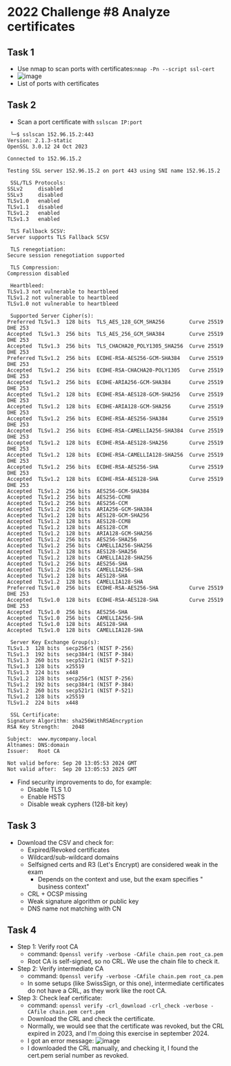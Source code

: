 # 2022 Challenge #8 Analyze certificates
## Task 1
- Use nmap to scan ports with certificates:`nmap -Pn --script ssl-cert`
- ![image](https://github.com/user-attachments/assets/a30b31a2-3404-4d84-95fe-dfca8df38434)
- List of ports with certificates

## Task 2
- Scan a port certificate with `sslscan IP:port`
 ```
  └─$ sslscan 152.96.15.2:443   
Version: 2.1.3-static
OpenSSL 3.0.12 24 Oct 2023

Connected to 152.96.15.2

Testing SSL server 152.96.15.2 on port 443 using SNI name 152.96.15.2

  SSL/TLS Protocols:
SSLv2     disabled
SSLv3     disabled
TLSv1.0   enabled
TLSv1.1   disabled
TLSv1.2   enabled
TLSv1.3   enabled

  TLS Fallback SCSV:
Server supports TLS Fallback SCSV

  TLS renegotiation:
Secure session renegotiation supported

  TLS Compression:
Compression disabled

  Heartbleed:
TLSv1.3 not vulnerable to heartbleed
TLSv1.2 not vulnerable to heartbleed
TLSv1.0 not vulnerable to heartbleed

  Supported Server Cipher(s):
Preferred TLSv1.3  128 bits  TLS_AES_128_GCM_SHA256        Curve 25519 DHE 253
Accepted  TLSv1.3  256 bits  TLS_AES_256_GCM_SHA384        Curve 25519 DHE 253
Accepted  TLSv1.3  256 bits  TLS_CHACHA20_POLY1305_SHA256  Curve 25519 DHE 253
Preferred TLSv1.2  256 bits  ECDHE-RSA-AES256-GCM-SHA384   Curve 25519 DHE 253
Accepted  TLSv1.2  256 bits  ECDHE-RSA-CHACHA20-POLY1305   Curve 25519 DHE 253
Accepted  TLSv1.2  256 bits  ECDHE-ARIA256-GCM-SHA384      Curve 25519 DHE 253
Accepted  TLSv1.2  128 bits  ECDHE-RSA-AES128-GCM-SHA256   Curve 25519 DHE 253
Accepted  TLSv1.2  128 bits  ECDHE-ARIA128-GCM-SHA256      Curve 25519 DHE 253
Accepted  TLSv1.2  256 bits  ECDHE-RSA-AES256-SHA384       Curve 25519 DHE 253
Accepted  TLSv1.2  256 bits  ECDHE-RSA-CAMELLIA256-SHA384  Curve 25519 DHE 253
Accepted  TLSv1.2  128 bits  ECDHE-RSA-AES128-SHA256       Curve 25519 DHE 253
Accepted  TLSv1.2  128 bits  ECDHE-RSA-CAMELLIA128-SHA256  Curve 25519 DHE 253
Accepted  TLSv1.2  256 bits  ECDHE-RSA-AES256-SHA          Curve 25519 DHE 253
Accepted  TLSv1.2  128 bits  ECDHE-RSA-AES128-SHA          Curve 25519 DHE 253
Accepted  TLSv1.2  256 bits  AES256-GCM-SHA384            
Accepted  TLSv1.2  256 bits  AES256-CCM8                  
Accepted  TLSv1.2  256 bits  AES256-CCM                   
Accepted  TLSv1.2  256 bits  ARIA256-GCM-SHA384           
Accepted  TLSv1.2  128 bits  AES128-GCM-SHA256            
Accepted  TLSv1.2  128 bits  AES128-CCM8                  
Accepted  TLSv1.2  128 bits  AES128-CCM                   
Accepted  TLSv1.2  128 bits  ARIA128-GCM-SHA256           
Accepted  TLSv1.2  256 bits  AES256-SHA256                
Accepted  TLSv1.2  256 bits  CAMELLIA256-SHA256           
Accepted  TLSv1.2  128 bits  AES128-SHA256                
Accepted  TLSv1.2  128 bits  CAMELLIA128-SHA256           
Accepted  TLSv1.2  256 bits  AES256-SHA                   
Accepted  TLSv1.2  256 bits  CAMELLIA256-SHA              
Accepted  TLSv1.2  128 bits  AES128-SHA                   
Accepted  TLSv1.2  128 bits  CAMELLIA128-SHA              
Preferred TLSv1.0  256 bits  ECDHE-RSA-AES256-SHA          Curve 25519 DHE 253
Accepted  TLSv1.0  128 bits  ECDHE-RSA-AES128-SHA          Curve 25519 DHE 253
Accepted  TLSv1.0  256 bits  AES256-SHA                   
Accepted  TLSv1.0  256 bits  CAMELLIA256-SHA              
Accepted  TLSv1.0  128 bits  AES128-SHA                   
Accepted  TLSv1.0  128 bits  CAMELLIA128-SHA              

  Server Key Exchange Group(s):
TLSv1.3  128 bits  secp256r1 (NIST P-256)
TLSv1.3  192 bits  secp384r1 (NIST P-384)
TLSv1.3  260 bits  secp521r1 (NIST P-521)
TLSv1.3  128 bits  x25519
TLSv1.3  224 bits  x448
TLSv1.2  128 bits  secp256r1 (NIST P-256)
TLSv1.2  192 bits  secp384r1 (NIST P-384)
TLSv1.2  260 bits  secp521r1 (NIST P-521)
TLSv1.2  128 bits  x25519
TLSv1.2  224 bits  x448

  SSL Certificate:
Signature Algorithm: sha256WithRSAEncryption
RSA Key Strength:    2048

Subject:  www.mycompany.local
Altnames: DNS:domain
Issuer:   Root CA

Not valid before: Sep 20 13:05:53 2024 GMT
Not valid after:  Sep 20 13:05:53 2025 GMT
```
- Find security improvements to do, for example:
  - Disable TLS 1.0
  - Enable HSTS
  - Disable weak cyphers (128-bit key)

 ## Task 3
 
- Download the CSV and check for:
  - Expired/Revoked certificates
  - Wildcard/sub-wildcard domains
  - Selfsigned certs and R3 (Let's Encrypt) are considered weak in the exam
    - Depends on the context and use, but the exam specifies " business context"
  - CRL + OCSP missing
  - Weak signature algorithm or public key
  - DNS name not matching with CN

 ## Task 4
 - Step 1: Verify root CA
   - command: `Openssl verify -verbose -CAfile chain.pem root_ca.pem`
   - Root CA is self-signed, so no CRL. We use the chain file to check it.
- Step 2: Verify intermediate CA
   - command: `Openssl verify -verbose -CAfile chain.pem root_ca.pem`
   - In some setups (like SwissSign, or this one), intermediate certificates do not have a CRL, as they work like the root CA.
- Step 3: Check leaf certificate:
   - command: `openssl verify -crl_download -crl_check -verbose -CAfile chain.pem cert.pem`
   - Download the CRL and check the certificate.
   - Normally, we would see that the certificate was revoked, but the CRL expired in 2023, and I'm doing this exercise in september 2024.
   - I got an error message:
     ![image](https://github.com/user-attachments/assets/a8bc8fbe-a9e3-4ef4-b91a-914d0fc162cf)
   - I downloaded the CRL manually, and checking it, I found the cert.pem serial number as revoked.
     
 
